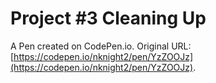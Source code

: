 # Project #3 Cleaning Up 

A Pen created on CodePen.io. Original URL: [https://codepen.io/nknight2/pen/YzZOOJz](https://codepen.io/nknight2/pen/YzZOOJz).


